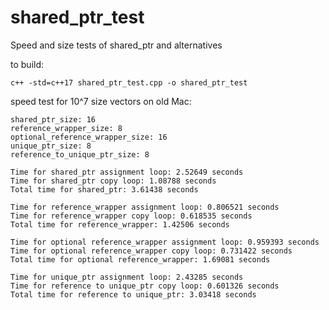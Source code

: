 # shared_ptr_test
Speed and size tests of shared_ptr and alternatives

to build: 

`c++ -std=c++17 shared_ptr_test.cpp -o shared_ptr_test`

speed test for 10^7 size vectors on old Mac:
```
shared_ptr_size: 16
reference_wrapper_size: 8
optional_reference_wrapper_size: 16
unique_ptr_size: 8
reference_to_unique_ptr_size: 8

Time for shared_ptr assignment loop: 2.52649 seconds
Time for shared_ptr copy loop: 1.08788 seconds
Total time for shared_ptr: 3.61438 seconds

Time for reference_wrapper assignment loop: 0.806521 seconds
Time for reference_wrapper copy loop: 0.618535 seconds
Total time for reference_wrapper: 1.42506 seconds

Time for optional reference_wrapper assignment loop: 0.959393 seconds
Time for optional reference_wrapper copy loop: 0.731422 seconds
Total time for optional reference_wrapper: 1.69081 seconds

Time for unique_ptr assignment loop: 2.43285 seconds
Time for reference to unique_ptr copy loop: 0.601326 seconds
Total time for reference to unique_ptr: 3.03418 seconds
